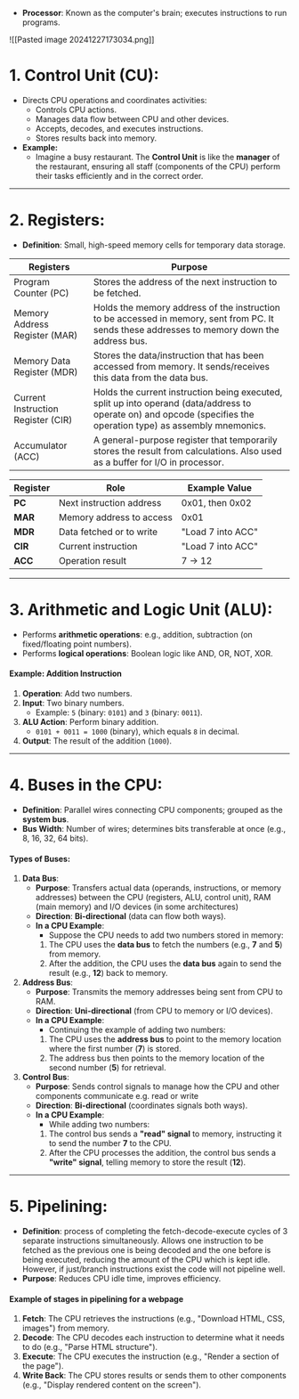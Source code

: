 - **Processor**: Known as the computer's brain; executes instructions to run programs.

![[Pasted image 20241227173034.png]]
# 1. Control Unit (CU):
- Directs CPU operations and coordinates activities:
    - Controls CPU actions.
    - Manages data flow between CPU and other devices.
    - Accepts, decodes, and executes instructions.
    - Stores results back into memory.
- **Example:**
	- Imagine a busy restaurant. The **Control Unit** is like the **manager** of the restaurant, ensuring all staff (components of the CPU) perform their tasks efficiently and in the correct order.
---
# 2. Registers:
- **Definition**: Small, high-speed memory cells for temporary data storage.

| Registers                          | Purpose                                                                                                                                                           |
| ---------------------------------- | ----------------------------------------------------------------------------------------------------------------------------------------------------------------- |
| Program Counter (PC)               | Stores the address of the next instruction to be fetched.                                                                                                         |
| Memory Address Register (MAR)      | Holds the memory address of the instruction to be accessed in memory, sent from PC. It sends these addresses to memory down the address bus.                      |
| Memory Data Register (MDR)         | Stores the data/instruction that has been accessed from memory. It sends/receives this data from the data bus.                                                    |
| Current Instruction Register (CIR) | Holds the current instruction being executed, split up into operand (data/address to operate on) and opcode (specifies the operation type) as assembly mnemonics. |
| Accumulator (ACC)                  | A general-purpose register that temporarily stores the result from calculations. Also used as a buffer for I/O in processor.                                      |

| Register | Role                     | Example Value     |
| -------- | ------------------------ | ----------------- |
| **PC**   | Next instruction address | 0x01, then 0x02   |
| **MAR**  | Memory address to access | 0x01              |
| **MDR**  | Data fetched or to write | "Load 7 into ACC" |
| **CIR**  | Current instruction      | "Load 7 into ACC" |
| **ACC**  | Operation result         | 7 → 12            |

---
# 3. Arithmetic and Logic Unit (ALU):
- Performs **arithmetic operations**: e.g., addition, subtraction (on fixed/floating point numbers).
- Performs **logical operations**: Boolean logic like AND, OR, NOT, XOR.
#### Example: Addition Instruction
1. **Operation**: Add two numbers.
2. **Input**: Two binary numbers.
    - Example: `5` (binary: `0101`) and `3` (binary: `0011`).
3. **ALU Action**: Perform binary addition.
    - `0101 + 0011 = 1000` (binary), which equals `8` in decimal.
4. **Output**: The result of the addition (`1000`).
---
# 4. Buses in the CPU:
- **Definition**: Parallel wires connecting CPU components; grouped as the **system bus**.
- **Bus Width**: Number of wires; determines bits transferable at once (e.g., 8, 16, 32, 64 bits).
#### Types of Buses:
1. **Data Bus**:
	- **Purpose**: Transfers actual data (operands, instructions, or memory addresses) between the CPU (registers, ALU, control unit), RAM (main memory) and I/O devices (in some architectures)
	- **Direction**: **Bi-directional** (data can flow both ways).
	- **In a CPU Example**:
		- Suppose the CPU needs to add two numbers stored in memory:
	    1. The CPU uses the **data bus** to fetch the numbers (e.g., **7** and **5**) from memory.
	    2. After the addition, the CPU uses the **data bus** again to send the result (e.g., **12**) back to memory.
2. **Address Bus**: 
	- **Purpose**: Transmits the memory addresses being sent from CPU to RAM.
	- **Direction**: **Uni-directional** (from CPU to memory or I/O devices).
	- **In a CPU Example**:
		- Continuing the example of adding two numbers:
	    1. The CPU uses the **address bus** to point to the memory location where the first number (**7**) is stored.
	    2. The address bus then points to the memory location of the second number (**5**) for retrieval.
3. **Control Bus**: 
    - **Purpose**: Sends control signals to manage how the CPU and other components communicate e.g. read or write
	- **Direction**: **Bi-directional** (coordinates signals both ways).
	- **In a CPU Example**:
		- While adding two numbers:
	    1. The control bus sends a **"read" signal** to memory, instructing it to send the number **7** to the CPU.
	    2. After the CPU processes the addition, the control bus sends a **"write" signal**, telling memory to store the result (**12**).
---
# 5. Pipelining:
- **Definition**: process of completing the fetch-decode-execute cycles of 3 separate instructions simultaneously. Allows one instruction to be fetched as the previous one is being decoded and the one before is being executed, reducing the amount of the CPU which is kept idle. However, if just/branch instructions exist the code will not pipeline well.
- **Purpose**: Reduces CPU idle time, improves efficiency.
#### **Example of stages in pipelining for a webpage**
1. **Fetch**: The CPU retrieves the instructions (e.g., "Download HTML, CSS, images") from memory.
2. **Decode**: The CPU decodes each instruction to determine what it needs to do (e.g., "Parse HTML structure").
3. **Execute**: The CPU executes the instruction (e.g., "Render a section of the page").
4. **Write Back**: The CPU stores results or sends them to other components (e.g., "Display rendered content on the screen").

